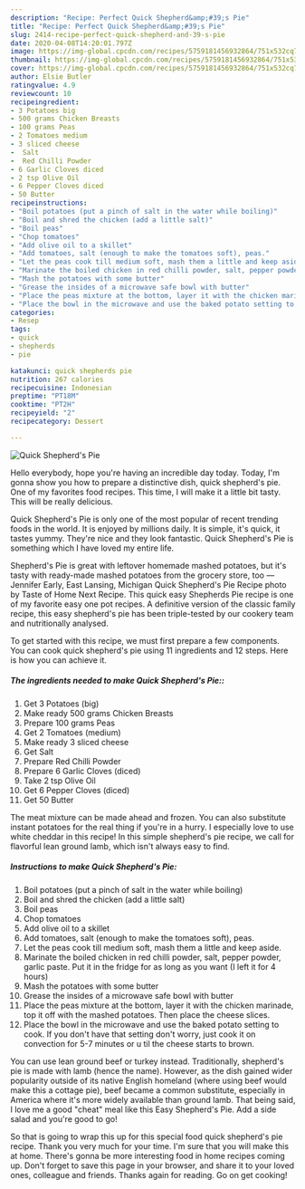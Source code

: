 ```yaml
---
description: "Recipe: Perfect Quick Shepherd&amp;#39;s Pie"
title: "Recipe: Perfect Quick Shepherd&amp;#39;s Pie"
slug: 2414-recipe-perfect-quick-shepherd-and-39-s-pie
date: 2020-04-08T14:20:01.797Z
image: https://img-global.cpcdn.com/recipes/5759181456932864/751x532cq70/quick-shepherds-pie-recipe-main-photo.jpg
thumbnail: https://img-global.cpcdn.com/recipes/5759181456932864/751x532cq70/quick-shepherds-pie-recipe-main-photo.jpg
cover: https://img-global.cpcdn.com/recipes/5759181456932864/751x532cq70/quick-shepherds-pie-recipe-main-photo.jpg
author: Elsie Butler
ratingvalue: 4.9
reviewcount: 10
recipeingredient:
- 3 Potatoes big
- 500 grams Chicken Breasts
- 100 grams Peas
- 2 Tomatoes medium
- 3 sliced cheese
-  Salt
-  Red Chilli Powder
- 6 Garlic Cloves diced
- 2 tsp Olive Oil
- 6 Pepper Cloves diced
- 50 Butter
recipeinstructions:
- "Boil potatoes (put a pinch of salt in the water while boiling)"
- "Boil and shred the chicken (add a little salt)"
- "Boil peas"
- "Chop tomatoes"
- "Add olive oil to a skillet"
- "Add tomatoes, salt (enough to make the tomatoes soft), peas."
- "Let the peas cook till medium soft, mash them a little and keep aside."
- "Marinate the boiled chicken in red chilli powder, salt, pepper powder, garlic paste. Put it in the fridge for as long as you want (I left it for 4 hours)"
- "Mash the potatoes with some butter"
- "Grease the insides of a microwave safe bowl with butter"
- "Place the peas mixture at the bottom, layer it with the chicken marinade, top it off with the mashed potatoes. Then place the cheese slices."
- "Place the bowl in the microwave and use the baked potato setting to cook. If you don&#39;t have that setting don&#39;t worry, just cook it on convection for 5-7 minutes or u til the cheese starts to brown."
categories:
- Resep
tags:
- quick
- shepherds
- pie

katakunci: quick shepherds pie
nutrition: 267 calories
recipecuisine: Indonesian
preptime: "PT18M"
cooktime: "PT2H"
recipeyield: "2"
recipecategory: Dessert

---
```



![Quick Shepherd&#39;s Pie](https://img-global.cpcdn.com/recipes/5759181456932864/751x532cq70/quick-shepherds-pie-recipe-main-photo.jpg)

Hello everybody, hope you're having an incredible day today. Today, I'm gonna show you how to prepare a distinctive dish, quick shepherd&#39;s pie. One of my favorites food recipes. This time, I will make it a little bit tasty. This will be really delicious.

Quick Shepherd&#39;s Pie is only one of the most popular of recent trending foods in the world. It is enjoyed by millions daily. It is simple, it's quick, it tastes yummy. They're nice and they look fantastic. Quick Shepherd&#39;s Pie is something which I have loved my entire life.

Shepherd&#39;s Pie is great with leftover homemade mashed potatoes, but it&#39;s tasty with ready-made mashed potatoes from the grocery store, too —Jennifer Early, East Lansing, Michigan Quick Shepherd&#39;s Pie Recipe photo by Taste of Home Next Recipe. This quick easy Shepherds Pie recipe is one of my favorite easy one pot recipes. A definitive version of the classic family recipe, this easy shepherd&#39;s pie has been triple-tested by our cookery team and nutritionally analysed.


To get started with this recipe, we must first prepare a few components. You can cook quick shepherd&#39;s pie using 11 ingredients and 12 steps. Here is how you can achieve it.

##### The ingredients needed to make Quick Shepherd&#39;s Pie::

1. Get 3 Potatoes (big)
1. Make ready 500 grams Chicken Breasts
1. Prepare 100 grams Peas
1. Get 2 Tomatoes (medium)
1. Make ready 3 sliced cheese
1. Get  Salt
1. Prepare  Red Chilli Powder
1. Prepare 6 Garlic Cloves (diced)
1. Take 2 tsp Olive Oil
1. Get 6 Pepper Cloves (diced)
1. Get 50 Butter


The meat mixture can be made ahead and frozen. You can also substitute instant potatoes for the real thing if you&#39;re in a hurry. I especially love to use white cheddar in this recipe! In this simple shepherd&#39;s pie recipe, we call for flavorful lean ground lamb, which isn&#39;t always easy to find. 

##### Instructions to make Quick Shepherd&#39;s Pie:

1. Boil potatoes (put a pinch of salt in the water while boiling)
1. Boil and shred the chicken (add a little salt)
1. Boil peas
1. Chop tomatoes
1. Add olive oil to a skillet
1. Add tomatoes, salt (enough to make the tomatoes soft), peas.
1. Let the peas cook till medium soft, mash them a little and keep aside.
1. Marinate the boiled chicken in red chilli powder, salt, pepper powder, garlic paste. Put it in the fridge for as long as you want (I left it for 4 hours)
1. Mash the potatoes with some butter
1. Grease the insides of a microwave safe bowl with butter
1. Place the peas mixture at the bottom, layer it with the chicken marinade, top it off with the mashed potatoes. Then place the cheese slices.
1. Place the bowl in the microwave and use the baked potato setting to cook. If you don&#39;t have that setting don&#39;t worry, just cook it on convection for 5-7 minutes or u til the cheese starts to brown.


You can use lean ground beef or turkey instead. Traditionally, shepherd&#39;s pie is made with lamb (hence the name). However, as the dish gained wider popularity outside of its native English homeland (where using beef would make this a cottage pie), beef became a common substitute, especially in America where it&#39;s more widely available than ground lamb. That being said, I love me a good &#34;cheat&#34; meal like this Easy Shepherd&#39;s Pie. Add a side salad and you&#39;re good to go! 

So that is going to wrap this up for this special food quick shepherd&#39;s pie recipe. Thank you very much for your time. I'm sure that you will make this at home. There's gonna be more interesting food in home recipes coming up. Don't forget to save this page in your browser, and share it to your loved ones, colleague and friends. Thanks again for reading. Go on get cooking!
